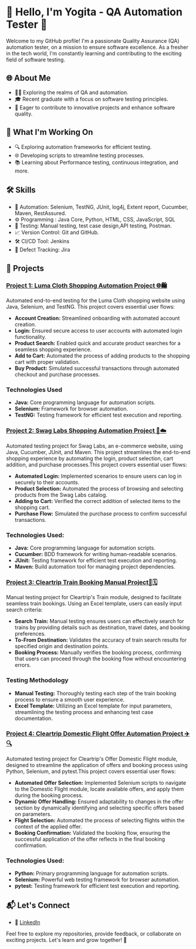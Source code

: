 
# 👋 Hello, I'm Yogita - QA Automation Tester 🚀

Welcome to my GitHub profile! I'm a passionate Quality Assurance (QA) automation tester, on a mission to ensure software excellence. As a fresher in the tech world, I'm constantly learning and contributing to the exciting field of software testing.

## 🌐 About Me

- 🧑‍💻 Exploring the realms of QA and automation.
- 🎓 Recent graduate with a focus on software testing principles.
- 🚀 Eager to contribute to innovative projects and enhance software quality.

## 🚀 What I'm Working On

- 🔍 Exploring automation frameworks for efficient testing.
- 🌐 Developing scripts to streamline testing processes.
- 📚 Learning about Performance testing, continuous integration, and more.

## 🛠️ Skills

- 🤖 Automation: Selenium, TestNG, JUnit, log4j, Extent report, Cucumber, Maven, RestAssured.
- ⚙️ Programming : Java Core, Python, HTML, CSS, JavaScript, SQL
- 🧪 Testing: Manual testing, test case design,API testing, Postman.
- 📈 Version Control: Git and GitHub.
- 🛠️ CI/CD Tool: Jenkins
- 🚧 Defect Tracking: Jira

## 🌟 Projects

### [Project 1: Luma Cloth Shopping Automation Project 🌐🛍️](https://github.com/YogitaY/MyLumaProject) 
Automated end-to-end testing for the Luma Cloth shopping website using Java, Selenium, and TestNG. This project covers essential user flows:
- **Account Creation:** Streamlined onboarding with automated account creation.
- **Login:** Ensured secure access to user accounts with automated login functionality.
- **Product Search:** Enabled quick and accurate product searches for a seamless shopping experience.
- **Add to Cart:** Automated the process of adding products to the shopping cart with proper validation.
- **Buy Product:** Simulated successful transactions through automated checkout and purchase processes.
  
### Technologies Used
- **Java:** Core programming language for automation scripts.
- **Selenium:** Framework for browser automation.
- **TestNG:** Testing framework for efficient test execution and reporting.

### [Project 2: Swag Labs Shopping Automation Project 🛒☁️](https://github.com/YogitaY/SwagLabs)
Automated testing project for Swag Labs, an e-commerce website, using Java, Cucumber, JUnit, and Maven. This project streamlines the end-to-end shopping experience by automating the login, product selection, cart addition, and purchase processes.This project covers essential user flows:
- **Automated Login:** Implemented scenarios to ensure users can log in securely to their accounts.
- **Product Selection:** Automated the process of browsing and selecting products from the Swag Labs catalog.
- **Adding to Cart:** Verified the correct addition of selected items to the shopping cart.
- **Purchase Flow:** Simulated the purchase process to confirm successful transactions.

### Technologies Used:
- **Java:** Core programming language for automation scripts.
- **Cucumber:** BDD framework for writing human-readable scenarios.
- **JUnit:** Testing framework for efficient test execution and reporting.
- **Maven:** Build automation tool for managing project dependencies.
  
### [Project 3: Cleartrip Train Booking Manual Project🚂🗓️](https://github.com/Yyogita007/Clear-Trip-Module-Train-ManualTesting)   
Manual testing project for Cleartrip's Train module, designed to facilitate seamless train bookings. Using an Excel template, users can easily input search criteria:
- **Search Train:** Manual testing ensures users can effectively search for trains by providing details such as destination, travel dates, and booking preferences.
- **To-From Destination:** Validates the accuracy of train search results for specified origin and destination points.
- **Booking Process:** Manually verifies the booking process, confirming that users can proceed through the booking flow without encountering errors.
  
### Testing Methodology
- **Manual Testing:** Thoroughly testing each step of the train booking process to ensure a smooth user experience.
- **Excel Template:** Utilizing an Excel template for input parameters, streamlining the testing process and enhancing test case documentation.

### [Project 4: Cleartrip Domestic Flight Offer Automation Project ✈️🔍](https://github.com/YogitaY/ClearTripDomesticFlight)
Automated testing project for Cleartrip's Offer Domestic Flight module, designed to streamline the application of offers and booking process using Python, Selenium, and pytest.This project covers essential user flows:
- **Automated Offer Selection:** Implemented Selenium scripts to navigate to the Domestic Flight module, locate available offers, and apply them during the booking process.
- **Dynamic Offer Handling:** Ensured adaptability to changes in the offer section by dynamically identifying and selecting specific offers based on parameters.
- **Flight Selection:** Automated the process of selecting flights within the context of the applied offer.
- **Booking Confirmation:** Validated the booking flow, ensuring the successful application of the offer reflects in the final booking confirmation.

### Technologies Used:
- **Python:** Primary programming language for automation scripts.
- **Selenium:** Powerful web testing framework for browser automation.
- **pytest:** Testing framework for efficient test execution and reporting.
  
## 📬 Let's Connect

- 💼 [LinkedIn](www.linkedin.com/in/yogita-hindalekar-233306205)

Feel free to explore my repositories, provide feedback, or collaborate on exciting projects. Let's learn and grow together! 🚀

